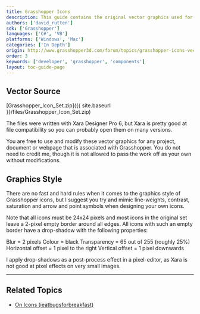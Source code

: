 ```yaml
---
title: Grasshopper Icons
description: This guide contains the original vector graphics used for Grasshopper icons.
authors: ['david_rutten']
sdk: ['Grasshopper']
languages: ['C#', 'VB']
platforms: ['Windows', 'Mac']
categories: ['In Depth']
origin: http://www.grasshopper3d.com/forum/topics/grasshopper-icons-vector-sourc
order: 3
keywords: ['developer', 'grasshopper', 'components']
layout: toc-guide-page
---
```


 
## Vector Source

<a href="{{ site.baseurl }}/files/Grasshopper_Icon_Set.zip"><span class="glyphicon glyphicon-download"></span></a> [Grasshopper_Icon_Set.zip]({{ site.baseurl }}/files/Grasshopper_Icon_Set.zip)

The files were written with Xara Designer Pro 6, but Xara is pretty good at file compatibility so you can probably open them on many versions.

You are free to use and modify these vector graphics for any project, document or webpage that is associated with Grasshopper. You do not need to credit me, though it is not allowed to pass the work off as your own without modifications.

## Graphics Style

There are no fast and hard rules when it comes to the graphics style of Grasshopper icons, but I suggest you try and mimic line-weights, contrast, saturation and arrow and point symbols when designing your own icons.

Note that all icons must be 24x24 pixels and most icons in the original set leave a 2-pixel empty border around all edges. All icons with such an empty border have a drop-shadow with the following properties:

Blur = 2 pixels
Colour = black
Transparency = 65 out of 255 (roughly 25%)
Horizontal offset = 1 pixel to the right
Vertical offset = 1 pixel downwards

I apply drop-shadows as a post-process effect in a pixel-editor, as Xara is not good at pixel effects on very small images.

---

## Related Topics

- [On Icons (ieatbugsforbreakfast)](https://ieatbugsforbreakfast.wordpress.com/2012/07/12/on-icons/)

